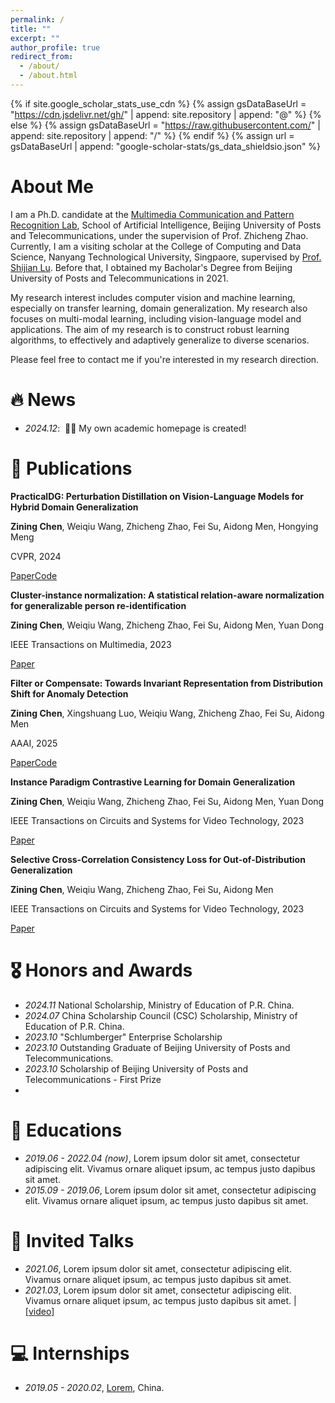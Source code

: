 ```yaml
---
permalink: /
title: ""
excerpt: ""
author_profile: true
redirect_from: 
  - /about/
  - /about.html
---
```


{% if site.google_scholar_stats_use_cdn %}
{% assign gsDataBaseUrl = "https://cdn.jsdelivr.net/gh/" | append: site.repository | append: "@" %}
{% else %}
{% assign gsDataBaseUrl = "https://raw.githubusercontent.com/" | append: site.repository | append: "/" %}
{% endif %}
{% assign url = gsDataBaseUrl | append: "google-scholar-stats/gs_data_shieldsio.json" %}

<span class='anchor' id='about-me'></span>

# About Me

I am a Ph.D. candidate at the [Multimedia Communication and Pattern Recognition Lab](https://mcprl.com/), School of Artificial Intelligence, Beijing University of Posts and Telecommunications, under the supervision of Prof. Zhicheng Zhao. Currently, I am a visiting scholar at the College of Computing and Data Science, Nanyang Technological University, Singpaore, supervised by [Prof. Shijian Lu](https://personal.ntu.edu.sg/shijian.lu/). Before that, I obtained my Bacholar's Degree from Beijing University of Posts and Telecommunications in 2021.

My research interest includes computer vision and machine learning, especially on transfer learning, domain generalization. My research also focuses on multi-modal learning, including vision-language model and applications. The aim of my research is to construct robust learning algorithms, to effectively and adaptively generalize to diverse scenarios.

Please feel free to contact me if you're interested in my research direction.


# 🔥 News 
- *2024.12*: &nbsp;🎉🎉 My own academic homepage is created!

# 📝 Publications 

**PracticalDG: Perturbation Distillation on Vision-Language Models for Hybrid Domain Generalization**

**Zining Chen**, Weiqiu Wang, Zhicheng Zhao, Fei Su, Aidong Men, Hongying Meng
  
CVPR, 2024

[Paper](https://openaccess.thecvf.com/content/CVPR2024/papers/Chen_PracticalDG_Perturbation_Distillation_on_Vision-Language_Models_for_Hybrid_Domain_Generalization_CVPR_2024_paper.pdf)[Code](https://github.com/znchen666/HDG)

</div>

**Cluster-instance normalization: A statistical relation-aware normalization for generalizable person re-identification**

**Zining Chen**, Weiqiu Wang, Zhicheng Zhao, Fei Su, Aidong Men, Yuan Dong
  
IEEE Transactions on Multimedia, 2023

[Paper](https://ieeexplore.ieee.org/document/10243072)

</div>

**Filter or Compensate: Towards Invariant Representation from Distribution Shift for Anomaly Detection**

**Zining Chen**, Xingshuang Luo, Weiqiu Wang, Zhicheng Zhao, Fei Su, Aidong Men
  
AAAI, 2025

[Paper](https://arxiv.org/abs/2412.10115)[Code](https://github.com/znchen666/FiCo)

</div>

**Instance Paradigm Contrastive Learning for Domain Generalization**

**Zining Chen**, Weiqiu Wang, Zhicheng Zhao, Fei Su, Aidong Men, Yuan Dong
  
IEEE Transactions on Circuits and Systems for Video Technology, 2023

[Paper](https://ieeexplore.ieee.org/document/10163491/)

</div>

**Selective Cross-Correlation Consistency Loss for Out-of-Distribution Generalization**

**Zining Chen**, Weiqiu Wang, Zhicheng Zhao, Fei Su, Aidong Men
  
IEEE Transactions on Circuits and Systems for Video Technology, 2023

[Paper](https://ieeexplore.ieee.org/document/10688222/)


# 🎖 Honors and Awards
- *2024.11* National Scholarship, Ministry of Education of P.R. China.
- *2024.07* China Scholarship Council (CSC) Scholarship, Ministry of Education of P.R. China.
- *2023.10* "Schlumberger" Enterprise Scholarship
- *2023.10* Outstanding Graduate of Beijing University of Posts and Telecommunications.
- *2023.10* Scholarship of Beijing University of Posts and Telecommunications - First Prize
- 

# 📖 Educations
- *2019.06 - 2022.04 (now)*, Lorem ipsum dolor sit amet, consectetur adipiscing elit. Vivamus ornare aliquet ipsum, ac tempus justo dapibus sit amet. 
- *2015.09 - 2019.06*, Lorem ipsum dolor sit amet, consectetur adipiscing elit. Vivamus ornare aliquet ipsum, ac tempus justo dapibus sit amet. 

# 💬 Invited Talks
- *2021.06*, Lorem ipsum dolor sit amet, consectetur adipiscing elit. Vivamus ornare aliquet ipsum, ac tempus justo dapibus sit amet. 
- *2021.03*, Lorem ipsum dolor sit amet, consectetur adipiscing elit. Vivamus ornare aliquet ipsum, ac tempus justo dapibus sit amet.  \| [\[video\]](https://github.com/)

# 💻 Internships
- *2019.05 - 2020.02*, [Lorem](https://github.com/), China.
